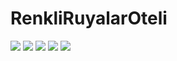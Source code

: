 # RenkliRuyalarOteli

![](https://github.com/levent3/RenkliRuyalarOteli/blob/master/ProjectImages/%C4%B0mage1.png)
![](https://github.com/levent3/RenkliRuyalarOteli/blob/master/ProjectImages/%C4%B0mage2.png)
![](https://github.com/levent3/RenkliRuyalarOteli/blob/master/ProjectImages/%C4%B0mage3.png)
![](https://github.com/levent3/RenkliRuyalarOteli/blob/master/ProjectImages/%C4%B0mage4.png)
![](https://github.com/levent3/RenkliRuyalarOteli/blob/master/ProjectImages/%C4%B0mage5.png)
